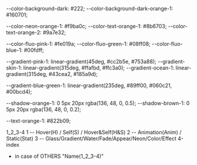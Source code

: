 <!-- BACKGROUND -->

--color-background-dark: #222;
--color-background-dark-orange-1: #160701;

<!-- NEON -->

--color-neon-orange-1: #f9ba0c;
--color-text-orange-1: #8b6703;
--color-text-orange-2: #9a7e32;

<!-- FLUO -->

--color-fluo-pink-1: #fe019a;
--color-fluo-green-1: #08ff08;
--color-fluo-blue-1: #00fdff;

<!-- GRADIENT -->

--gradient-pink-1: linear-gradient(45deg, #cc2b5e, #753a88);
--gradient-skin-1: linear-gradient(315deg, #ffafbd, #ffc3a0);
--gradient-ocean-1: linear-gradient(315deg, #43cea2, #185a9d);

--gradient-blue-green-1: linear-gradient(235deg, #89ff00, #060c21, #00bcd4);

<!-- BOX SHADOWS -->

--shadow-orange-1: 0 5px 20px rgba(136, 48, 0, 0.5);
--shadow-brown-1: 0 5px 20px rgba(136, 48, 0, 0.2);

<!-- TEXT -->

--text-orange-1: #822b09;

<!-- FONT AWESOME  -->
<link
href="https://stackpath.bootstrapcdn.com/font-awesome/4.7.0/css/font-awesome.min.css"
rel="stylesheet"
integrity="sha384-wvfXpqpZZVQGK6TAh5PVlGOfQNHSoD2xbE+QkPxCAFlNEevoEH3Sl0sibVcOQVnN"
crossorigin="anonymous"
/>

<!-- NAMING CONVENTION -->

1_2_3-4
1 -- Hover(H) / Self(S) / Hover&Self(H&S)
2 -- Animation(Anim) / Static(Stat)
3 -- Glass/Gradient/Water/Fade/Appear/Neon/Color/Effect
4-index

- in case of OTHERS "Name(1_2_3-4)"
